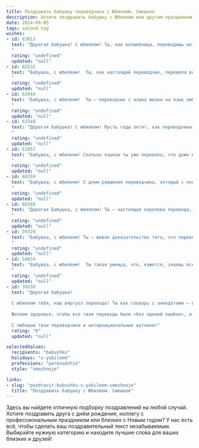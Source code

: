 ```yaml
---
title: Поздравить бабушку переводчика с Юбилеем. Смешное
description: Хотите поздравить бабушку с Юбилеем или другим праздником? Наш ИИ создаст незабываемое поздравление, а вы обязательно выделитесь среди других.  
date: 2024-09-05
tags: second tag
wishes:
- id: 63813
  text: "Дорогая бабушка! С юбилеем! Ты, как волшебница, переводишь не только языки, но и наши капризы в нежные ласки. Пусть твоя жизнь будет полна ярких красок, а твоя пенсия - как перевод на иностранный счет: только цифры растут! 🎉🎂
  "
  rating: "undefined"
  updated: "null"
- id: 62532
  text: "Бабушка, с юбилеем!  Ты, как настоящий переводчик, перевела всю свою жизнь на язык любви, заботы и вкусных пирожков! Пусть твоя \"переводческая деятельность\" продолжается ещё много лет, а  мы, твои \"клиенты\", будем всегда благодарны за твои \"переводы\" на язык счастья! 😉😄
  "
  rating: "undefined"
  updated: "null"
- id: 62044
  text: "Бабушка, с юбилеем!  Ты – переводчик с языка жизни на язык любви, и, кажется, ты уже перевела с десяток жизней!  Пусть твоё \"здоровье\" переводится на все языки мира как \"крепкое\", а \"счастье\" - как \"безграничное\"!
  "
  rating: "undefined"
  updated: "null"
- id: 61548
  text: "Дорогая бабушка! С юбилеем! Пусть годы летят, как переводчики после совещания, – быстро и весело! 😊 Желаем тебе крепкого здоровья, чтобы переводить языки жизни без ошибок и перебоев! 🎉
  "
  rating: "undefined"
  updated: "null"
- id: 61057
  text: "Бабушка, с юбилеем! Сколько языков ты уже перевела, что даже мы, внуки, порой не понимаем, о чём ты говоришь! Но главное - ты всегда говоришь правду, и это самое ценное, что ты нам передала!
  "
  rating: "undefined"
  updated: "null"
- id: 60359
  text: "Бабушка, с юбилеем! С днем рождения переводчика, который с легкостью переводит не только слова, но и настроение, и даже языки наших котов! Желаем, чтобы ваш словарный запас был безграничен, как и количество ваших внуков, а жизнь переводилась только на язык радости и счастья!
  "
  rating: "undefined"
  updated: "null"
- id: 60168
  text: "Дорогая Бабушка, с юбилеем! Ты – настоящая королева перевода, которая не только знает все языки мира, но и умеет перевести любой кошмар в смешную шутку.  Желаем тебе, чтобы в твоей жизни было больше интересных переводов, а не непонятных слов, и  чтобы  твоя  жизнь  была  наполнена  яркими   красками,  как   в  лучшей   книге   с   отличным   переводом!
  "
  rating: "undefined"
  updated: "null"
- id: 59329
  text: "Бабушка, с юбилеем! Ты – живое доказательство того, что переводчики не только знают все языки, но и умеют переводить время!  Пусть в твоей жизни всегда будет много прекрасных историй, которые ты сможешь пересказать на все языки мира, а главное – на языке любви!
  "
  rating: "undefined"
  updated: "null"
- id: 58834
  text: "Бабушка, с юбилеем!  Ты такая умница, что, кажется, знаешь все языки мира!  Надеюсь, ты перевела все свои \"бабушкины\" фразы на английский, чтобы внуки не терялись в переводах. 😉  Желаем тебе крепкого здоровья, чтобы ты дожила до того момента, когда внуки начнут переводить тебе с марсианского! 😜
  "
  rating: "undefined"
  updated: "null"
- id: 39230
  text: "Дорогая бабушка!
  
  С юбилеем тебя, наш виртуоз перевода! Ты как словарь с анекдотами — всегда в нужное время под рукой и с коварной улыбкой на лице! Пусть твой жизненный опыт переводится лишь на «язык счастья», без ошибок и с юмором.
  
  Желаем здоровья, чтобы все твои переводы были «без единой ошибки», и счастья, чтобы жизни хватило на все «языковые курсы». Пусть сердце твое бьется в ритме танго, а уши радуются звучанию смеха!
  
  С любовью твои переводчики и интернациональные шутники!"
  rating: "0"
  updated: "null"

selectedValues:
  recipients: "babushku"
  holidays: "s-yubileem"
  professions: "perevodchik"
  style: "smeshnoje"

links:
- slug: "pozdravit-babushku-s-yubileem-smeshnoje"
  title: "Поздравить бабушку с Юбилеем. Смешное"
---
```


Здесь вы найдете отличную подборку поздравлений на любой случай. 
Хотите поздравить друга с днём рождения, коллегу с профессиональным праздником или близких с Новым годом? У нас есть всё, чтобы сделать ваш поздравительный текст незабываемым. Выбирайте нужную категорию и находите лучшие слова для ваших близких и друзей!
